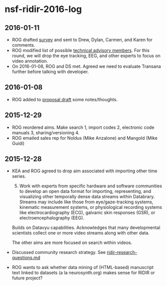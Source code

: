 # nsf-ridir-2016-log

## 2016-01-11

- ROG drafted [survey](ridir-16-draft-survey.md) and sent to Drew, Dylan, Carmen, and Karen for comments.
- ROG modified list of possible [technical advisory members](ridir-16-technical-adv-com.md). For this round, we will drop the eye tracking, EEG, and other experts to focus on video annotation. 
- On 2016-01-08, ROG and DS met. Agreed we need to evaluate Transana further before talking with developer.

## 2016-01-08

- ROG added to [proposal draft](ridr-16-ideas.md) some notes/thoughts.

## 2015-12-29

- ROG reordered aims. Make search 1, import codes 2, electronic code manuals 3, sharing/versioning 4.
- ROG emailed sales rep for Noldus (Mike Anzalone) and Mangold (Mike Guidi)

## 2015-12-28

- KEA and ROG agreed to drop aim associated with importing other time series.

    5. Work with experts from specific hardware and software communities to develop an open data format for importing, representing, and visualizing other temporally dense data streams within Databrary. Streams may include like those from eye/gaze-tracking systems, kinematic measurement systems, or physiological recording systems like electrocardiography (ECG), galvanic skin responses (GSR), or electroencephalography (EEG).

    Builds on Datavyu capabilities.
    Acknowledges that many developmental scientists collect one or more video streams along with other data.

    The other aims are more focused on search within videos.

- Discussed community research strategy. See [ridir-research-questions.md](ridir-research-questions.md)

- ROG wants to ask whether data mining of (HTML-based) manuscript text linked to datasets (a la neurosynth.org) makes sense for RIDIR or future project?
